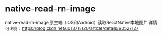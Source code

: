# native-read-rn-image
native-read-rn-image
原生端（iOS和Android）读取ReactNative本地图片
详情可浏览：https://blog.csdn.net/u013718120/article/details/90522127
